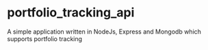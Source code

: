 # portfolio_tracking_api
A simple application written in NodeJs, Express and Mongodb which supports portfolio tracking
